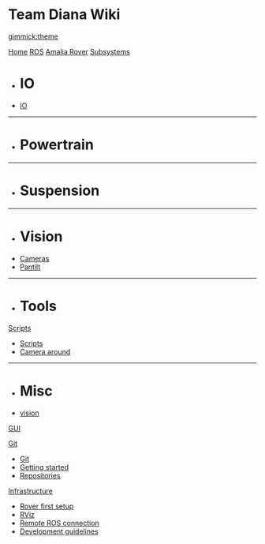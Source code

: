 <!--
  -- Name of your wiki
  -- Do NOT remove the leading `#` character.
  -->

# Team Diana Wiki


<!--
  -- Default theme
  -- (Read: http://dynalon.github.io/mdwiki/#!customizing.md#Theme_chooser)
  -->

[gimmick:theme](spacelab)


<!--
  -- Navigation
  -- (Read: http://dynalon.github.io/mdwiki/#!quickstart.md#Adding_a_navigation)
  -->

[Home](index.md)
[ROS](pages/ROS.md)
[Amalia Rover](pages/amalia_rover.md)
[Subsystems]()

  * # IO
  * [IO](pages/io.md)
  - - - -
  * # Powertrain
  - - - -
  * # Suspension
  - - - -
  * # Vision
  * [Cameras](pages/cameras.md)
  * [Pantilt](pages/pantilt.md)
  - - - -
  * # Tools

[Scripts]()

  * [Scripts](pages/scripts.md)
  * [Camera around](pages/camera_around.md)
  - - - -
  * # Misc
  * [vision](pages/vision_scripts.md)

[GUI](pages/gui.md)

[Git]()

  * [Git](pages/git.md)
  * [Getting started](pages/git_getting_started.md)
  * [Repositories](pages/git_repos.md)

[Infrastructure]()

  * [Rover first setup](pages/rover_first_setup.md)
  * [RViz](pages/rviz.md)
  * [Remote ROS connection](pages/remote.md)
  * [Development guidelines](pages/development_guidelines.md)


<!-- A more complex navigation example: ----------------------------------------

[Menu Item 1]()

  * # SubMenu Heading 1
  * [SubMenu Item 1](pages/subitem1.md)
  * [SubMenu Item 2](pages/subitem2.md)
  - - - -
  * # SubMenu Heading 2
  * [SubMenu Item 3](pages/subitem3.md)
  - - - -
  * # SubMenu Heading 3
  * [SubMenu Item 3](pages/subitem3.md)

[Menu Item 2](pages/item2.md)

[Menu Item 3](pages/item3.md)

---------------------------------------------------------------------------- -->

<!--
  -- Change the Language
  -- Could be useful when there's more than one language wiki.
  -->

<!--
[Change the Language]()

  * [English (United States)](/en_US/)
  * [English (United Kingdom)](/en_GB/)
  * [Italian](/it/)
-->

<!--
  -- Let the user choose a theme
  -- (Read: http://dynalon.github.io/mdwiki/#!quickstart.md#Adding_a_navigation)
  -->

<!--
[gimmick:themechooser](Choose theme)
-->
